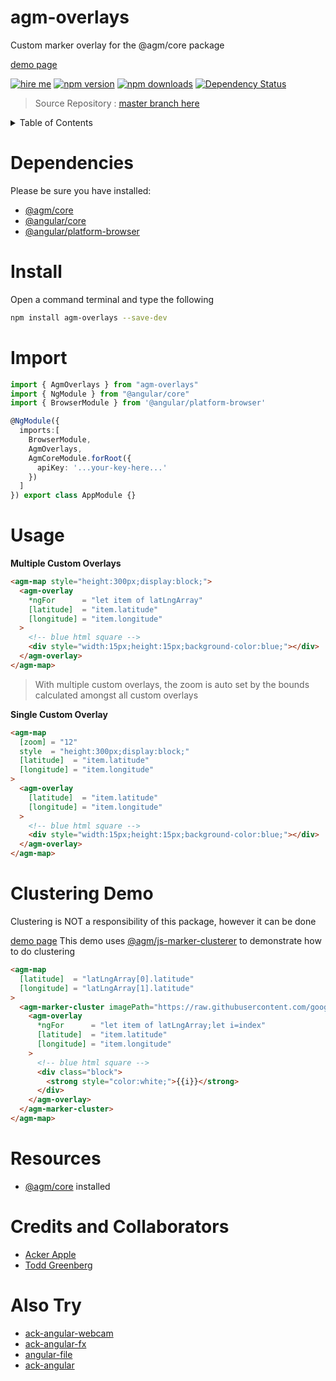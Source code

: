 # agm-overlays
Custom marker overlay for the @agm/core package

[demo page](https://ackerapple.github.io/agm-overlays/)

[![hire me](https://ackerapple.github.io/resume/assets/images/hire-me-badge.svg)](https://ackerapple.github.io/resume/)
[![npm version](https://badge.fury.io/js/agm-overlays.svg)](http://badge.fury.io/js/agm-overlays)
[![npm downloads](https://img.shields.io/npm/dm/agm-overlays.svg)](https://npmjs.org/agm-overlays)
[![Dependency Status](https://david-dm.org/ackerapple/agm-overlays.svg)](https://david-dm.org/ackerapple/agm-overlays)

> Source Repository : [master branch here](https://github.com/AckerApple/agm-overlays/tree/master)

<details>
  <summary>Table of Contents</summary>

- [Dependencies](#dependencies)
- [Install](#install)
- [Import](#import)
- [Usage](#usage)
- [Clustering Demo](#clustering-demo)
- [Resources](#resources)
- [Credits and Collaborators](#credits-and-collaborators)
- [Also Try](#also-try)

</details>

# Dependencies

Please be sure you have installed:
- [@agm/core](https://www.npmjs.com/package/@agm/core)
- [@angular/core](https://www.npmjs.com/package/@angular/core)
- [@angular/platform-browser](https://www.npmjs.com/package/@angular/platform-browser)

# Install
Open a command terminal and type the following
```bash
npm install agm-overlays --save-dev
```

# Import
```typescript
import { AgmOverlays } from "agm-overlays"
import { NgModule } from "@angular/core"
import { BrowserModule } from '@angular/platform-browser'

@NgModule({
  imports:[
    BrowserModule,
    AgmOverlays,
    AgmCoreModule.forRoot({
      apiKey: '...your-key-here...'
    })
  ]
}) export class AppModule {}
```

# Usage
**Multiple Custom Overlays**
```html
<agm-map style="height:300px;display:block;">
  <agm-overlay
    *ngFor      = "let item of latLngArray"
    [latitude]  = "item.latitude"
    [longitude] = "item.longitude"
  >
    <!-- blue html square -->
    <div style="width:15px;height:15px;background-color:blue;"></div>
  </agm-overlay>
</agm-map>
```
> With multiple custom overlays, the zoom is auto set by the bounds calculated amongst all custom overlays

**Single Custom Overlay**
```html
<agm-map
  [zoom] = "12"
  style  = "height:300px;display:block;"
  [latitude]  = "item.latitude"
  [longitude] = "item.longitude"
>
  <agm-overlay
    [latitude]  = "item.latitude"
    [longitude] = "item.longitude"
  >
    <!-- blue html square -->
    <div style="width:15px;height:15px;background-color:blue;"></div>
  </agm-overlay>
</agm-map>
```

# Clustering Demo
Clustering is NOT a responsibility of this package, however it can be done

[demo page](https://ackerapple.github.io/agm-overlays/)
This demo uses [@agm/js-marker-clusterer](https://www.npmjs.com/package/@agm/js-marker-clusterer) to demonstrate how to do clustering

```html
<agm-map
  [latitude]  = "latLngArray[0].latitude"
  [longitude] = "latLngArray[1].latitude"
>
  <agm-marker-cluster imagePath="https://raw.githubusercontent.com/googlemaps/v3-utility-library/master/markerclustererplus/images/m">
    <agm-overlay
      *ngFor      = "let item of latLngArray;let i=index"
      [latitude]  = "item.latitude"
      [longitude] = "item.longitude"
    >
      <!-- blue html square -->
      <div class="block">
        <strong style="color:white;">{{i}}</strong>
      </div>
    </agm-overlay>
  </agm-marker-cluster>
</agm-map>
```


# Resources
- [@agm/core](https://www.npmjs.com/package/@agm/core) installed

# Credits and Collaborators
- [Acker Apple](https://github.com/AckerApple)
- [Todd Greenberg](https://github.com/tsgreenberg1217)

# Also Try
- [ack-angular-webcam](https://www.npmjs.com/package/ack-angular-webcam)
- [ack-angular-fx](https://www.npmjs.com/package/ack-angular-fx)
- [angular-file](https://www.npmjs.com/package/angular-file)
- [ack-angular](https://www.npmjs.com/package/ack-angular)
